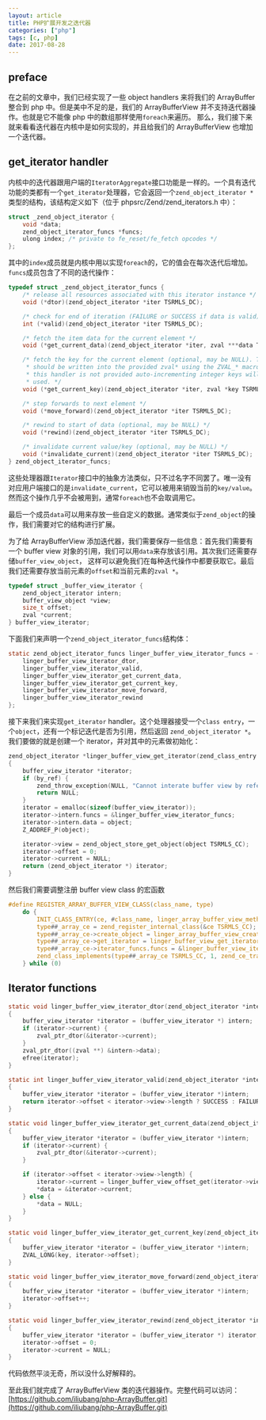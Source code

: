 ```yaml
---
layout: article
title: PHP扩展开发之迭代器
categories: ["php"]
tags: [c, php]
date: 2017-08-28
---
```


## preface

在之前的文章中，我们已经实现了一些 object handlers 来将我们的 ArrayBuffer 整合到 php 中。但是美中不足的是，我们的 ArrayBufferView 并不支持迭代器操作。也就是它不能像 php 中的数组那样使用`foreach`来遍历。
那么，我们接下来就来看看迭代器在内核中是如何实现的，并且给我们的 ArrayBufferView 也增加一个迭代器。

## get_iterator handler

内核中的迭代器跟用户端的`IteratorAggregate`接口功能是一样的。一个具有迭代功能的类都有一个`get_iterator`处理器，它会返回一个`zend_object_iterator *`类型的结构，该结构定义如下（位于 phpsrc/Zend/zend_iterators.h 中）：

```c
struct _zend_object_iterator {
    void *data;
    zend_object_iterator_funcs *funcs;
    ulong index; /* private to fe_reset/fe_fetch opcodes */
};
```

其中的`index`成员就是内核中用以实现`foreach`的，它的值会在每次迭代后增加。`funcs`成员包含了不同的迭代操作：

```c
typedef struct _zend_object_iterator_funcs {
    /* release all resources associated with this iterator instance */
    void (*dtor)(zend_object_iterator *iter TSRMLS_DC);

    /* check for end of iteration (FAILURE or SUCCESS if data is valid) */
    int (*valid)(zend_object_iterator *iter TSRMLS_DC);

    /* fetch the item data for the current element */
    void (*get_current_data)(zend_object_iterator *iter, zval ***data TSRMLS_DC);

    /* fetch the key for the current element (optional, may be NULL). The key
     * should be written into the provided zval* using the ZVAL_* macros. If
     * this handler is not provided auto-incrementing integer keys will be
     * used. */
    void (*get_current_key)(zend_object_iterator *iter, zval *key TSRMLS_DC);

    /* step forwards to next element */
    void (*move_forward)(zend_object_iterator *iter TSRMLS_DC);

    /* rewind to start of data (optional, may be NULL) */
    void (*rewind)(zend_object_iterator *iter TSRMLS_DC);

    /* invalidate current value/key (optional, may be NULL) */
    void (*invalidate_current)(zend_object_iterator *iter TSRMLS_DC);
} zend_object_iterator_funcs;
```

这些处理器跟`Iterator`接口中的抽象方法类似，只不过名字不同罢了。唯一没有对应用户端接口的是`invalidate_current`，它可以被用来销毁当前的`key/value`。
然而这个操作几乎不会被用到，通常`foreach`也不会取调用它。

最后一个成员`data`可以用来存放一些自定义的数据。通常类似于`zend_object`的操作，我们需要对它的结构进行扩展。

为了给 ArrayBufferView 添加迭代器，我们需要保存一些信息：首先我们需要有一个 buffer view 对象的引用，我们可以用`data`来存放该引用。其次我们还需要存储`buffer_view_object`，
这样可以避免我们在每种迭代操作中都要获取它。最后我们还需要存放当前元素的`offset`和当前元素的`zval *`。

```c
typedef struct _buffer_view_iterator {
	zend_object_iterator intern;
	buffer_view_object *view;
	size_t offset;
	zval *current;
} buffer_view_iterator;
```

下面我们来声明一个`zend_object_iterator_funcs`结构体：

```c
static zend_object_iterator_funcs linger_buffer_view_iterator_funcs = {
	linger_buffer_view_iterator_dtor,
	linger_buffer_view_iterator_valid,
	linger_buffer_view_iterator_get_current_data,
	linger_buffer_view_iterator_get_current_key,
	linger_buffer_view_iterator_move_forward,
	linger_buffer_view_iterator_rewind
};
```

接下来我们来实现`get_iterator` handler。这个处理器接受一个`class entry`，一个`object`，还有一个标记迭代是否为引用，然后返回
`zend_object_iterator *`。我们要做的就是创建一个 iterator，并对其中的元素做初始化：

```c
zend_object_iterator *linger_buffer_view_get_iterator(zend_class_entry *ce, zval *object, int by_ref TSRMLS_DC)
{
	buffer_view_iterator *iterator;
	if (by_ref) {
		zend_throw_exception(NULL, "Cannot interate buffer view by refererce", 0 TSRMLS_CC);
		return NULL;
	}
	iterator = emalloc(sizeof(buffer_view_iterator));
	iterator->intern.funcs = &linger_buffer_view_iterator_funcs;
	iterator->intern.data = object;
	Z_ADDREF_P(object);

	iterator->view = zend_object_store_get_object(object TSRMLS_CC);
	iterator->offset = 0;
	iterator->current = NULL;
	return (zend_object_iterator *) iterator;
}
```

然后我们需要调整注册 buffer view class 的宏函数

```c
#define REGISTER_ARRAY_BUFFER_VIEW_CLASS(class_name, type)		                 \
	do {														                 \
		INIT_CLASS_ENTRY(ce, #class_name, linger_array_buffer_view_methods);	 \
		type##_array_ce = zend_register_internal_class(&ce TSRMLS_CC);           \
		type##_array_ce->create_object = linger_array_buffer_view_create_object; \
		type##_array_ce->get_iterator = linger_buffer_view_get_iterator;		 \
		type##_array_ce->iterator_funcs.funcs = &linger_buffer_view_iterator_funcs; \
		zend_class_implements(type##_array_ce TSRMLS_CC, 1, zend_ce_traversable); \
	} while (0)
```

## Iterator functions

```c
static void linger_buffer_view_iterator_dtor(zend_object_iterator *intern TSRMLS_DC)
{
	buffer_view_iterator *iterator = (buffer_view_iterator *) intern;
	if (iterator->current) {
		zval_ptr_dtor(&iterator->current);
	}
	zval_ptr_dtor((zval **) &intern->data);
	efree(iterator);
}

static int linger_buffer_view_iterator_valid(zend_object_iterator *intern TSRMLS_DC)
{
	buffer_view_iterator *iterator = (buffer_view_iterator *)intern;
	return iterator->offset < iterator->view->length ? SUCCESS : FAILURE;
}

static void linger_buffer_view_iterator_get_current_data(zend_object_iterator *intern, zval ***data TSRMLS_DC)
{
	buffer_view_iterator *iterator = (buffer_view_iterator *)intern;
	if (iterator->current) {
		zval_ptr_dtor(&iterator->current);
	}

	if (iterator->offset < iterator->view->length) {
		iterator->current = linger_buffer_view_offset_get(iterator->view, iterator->offset);
		*data = &iterator->current;
	} else {
		*data = NULL;
	}
}

static void linger_buffer_view_iterator_get_current_key(zend_object_iterator *intern, zval *key TSRMLS_DC)
{
	buffer_view_iterator *iterator = (buffer_view_iterator *)intern;
	ZVAL_LONG(key, iterator->offset);
}

static void linger_buffer_view_iterator_move_forward(zend_object_iterator *intern TSRMLS_DC)
{
	buffer_view_iterator *iterator = (buffer_view_iterator *)intern;
	iterator->offset++;
}

static void linger_buffer_view_iterator_rewind(zend_object_iterator *intern TSRMLS_DC)
{
	buffer_view_iterator *iterator = (buffer_view_iterator *) iterator;
	iterator->offset = 0;
	iterator->current = NULL;
}
```

代码依然平淡无奇，所以没什么好解释的。

至此我们就完成了 ArrayBufferView 类的迭代器操作。完整代码可以访问：[https://github.com/iliubang/php-ArrayBuffer.git](https://github.com/iliubang/php-ArrayBuffer.git)
